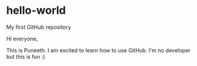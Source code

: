 # hello-world
My first GitHub repository

Hi everyone,

This is Puneeth. I am excited to learn how to use GitHub. I'm no developer but this is fun :)
